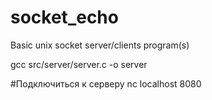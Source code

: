 # socket_echo
Basic unix socket server/clients program(s)

gcc src/server/server.c -o server

#Подключиться к серверу
nc localhost 8080
